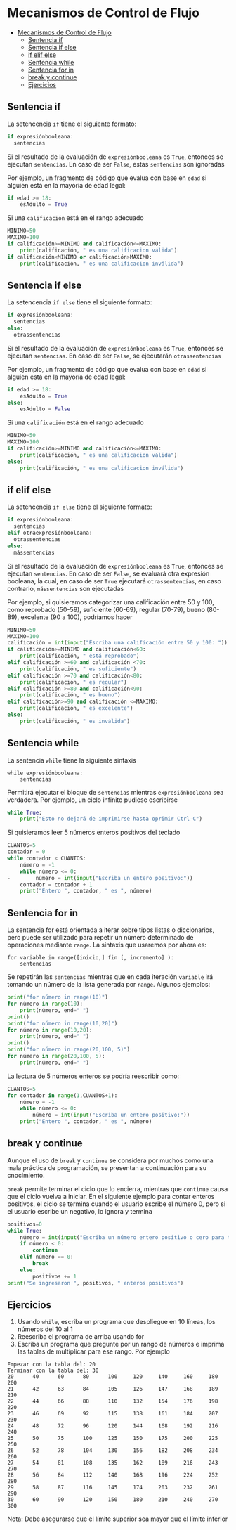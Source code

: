 # Mecanismos de Control de Flujo

- [Mecanismos de Control de Flujo](#mecanismos-de-control-de-flujo)
  - [Sentencia if](#sentencia-if)
  - [Sentencia if else](#sentencia-if-else)
  - [if elif else](#if-elif-else)
  - [Sentencia while](#sentencia-while)
  - [Sentencia for in](#sentencia-for-in)
  - [break y continue](#break-y-continue)
  - [Ejercicios](#ejercicios)
  
## Sentencia if
La setencencia `if` tiene el siguiente formato:
```python
if expresiónbooleana:
  sentencias
```

Si el resultado de la evaluación de `expresiónbooleana` es `True`, entonces se ejecutan `sentencias`. En caso de ser `False`, estas `sentencias` son ignoradas

Por ejemplo, un fragmento de código que evalua con base en `edad` si alguien está en la mayoría de edad legal:   

```python
if edad >= 18:
    esAdulto = True
```

Si una `calificación` está en el rango adecuado   

```python
MINIMO=50
MAXIMO=100
if calificación>=MINIMO and calificación<=MAXIMO:
    print(calificación, " es una calificacion válida")
if calificación<MINIMO or calificación>MAXIMO:
    print(calificación, " es una calificacion inválida")
```

## Sentencia if else
La setencencia `if else` tiene el siguiente formato:
```python
if expresiónbooleana:
  sentencias
else:
  otrassentencias
```

Si el resultado de la evaluación de `expresiónbooleana` es `True`, entonces se ejecutan `sentencias`. En caso de ser `False`, se ejecutarán `otrassentencias`

Por ejemplo, un fragmento de código que evalua con base en `edad` si alguien está en la mayoría de edad legal:   

```python
if edad >= 18:
    esAdulto = True
else:
    esAdulto = False
```

Si una `calificación` está en el rango adecuado   

```python
MINIMO=50
MAXIMO=100
if calificación>=MINIMO and calificación<=MAXIMO:
    print(calificación, " es una calificacion válida")
else:
    print(calificación, " es una calificacion inválida")
```

## if elif else
La setencencia `if else` tiene el siguiente formato:
```python
if expresiónbooleana:
  sentencias
elif otraexpresiónbooleana:
  otrassentencias
else: 
  mássentencias
```

Si el resultado de la evaluación de `expresiónbooleana` es `True`, entonces se ejecutan `sentencias`. En caso de ser `False`, se evaluará otra expresión booleana, la cual, en caso de ser `True` ejecutará `otrassentencias`, en caso contrario, `mássentencias` son ejecutadas 

Por ejemplo, si quisieramos categorizar una calificación entre 50 y 100, como reprobado (50-59), suficiente (60-69), regular (70-79), bueno (80-89), excelente (90 a 100), podríamos hacer

```python
MINIMO=50
MAXIMO=100
calificación = int(input("Escriba una calificación entre 50 y 100: "))
if calificación>=MINIMO and calificación<60:
    print(calificación, " está reprobado")
elif calificación >=60 and calificación <70:
    print(calificación, " es suficiente")
elif calificación >=70 and calificación<80:
    print(calificación, " es regular")
elif calificación >=80 and calificación<90:
    print(calificación, " es bueno")
elif calificación>=90 and calificación <=MAXIMO:
    print(calificación, " es excelente")
else:
    print(calificación, " es inválida")
```

## Sentencia while
La sentencia `while` tiene la siguiente sintaxis
```
while expresiónbooleana:
    sentencias
```

Permitirá ejecutar el bloque de `sentencias` mientras `expresiónbooleana` sea verdadera. Por ejemplo, un ciclo infinito pudiese escribirse
```python
while True:
    print("Esto no dejará de imprimirse hasta oprimir Ctrl-C")
```

Si quisieramos leer 5 números enteros positivos del teclado

```python
CUANTOS=5
contador = 0
while contador < CUANTOS:
    número = -1
    while número <= 0:
-        número = int(input("Escriba un entero positivo:"))
    contador = contador + 1
    print("Entero ", contador, " es ", número)
```

## Sentencia for in
La sentencia for está orientada a iterar sobre tipos listas o diccionarios, pero puede ser utilizado para repetir un número determinado de operaciones mediante `range`. La sintaxis que usaremos por ahora es:
```
for variable in range([inicio,] fin [, incremento] ):
    sentencias
```
Se repetirán las `sentencias` mientras que en cada iteración `variable` irá tomando un número de la lista generada por `range`. Algunos ejemplos:

```python
print("for número in range(10)")
for número in range(10):
    print(número, end=" ")
print()
print("for número in range(10,20)")
for número in range(10,20):
    print(número, end=" ")
print()
print("for número in range(20,100, 5)")
for número in range(20,100, 5):
    print(número, end=" ")
``` 

La lectura de 5 números enteros se podría reescribir como: 

```python
CUANTOS=5
for contador in range(1,CUANTOS+1):
    número = -1
    while número <= 0:
        número = int(input("Escriba un entero positivo:"))
    print("Entero ", contador, " es ", número)
```
## break y continue
Aunque el uso de `break` y `continue` se considera por muchos como una mala práctica de programación, se presentan a continuación para su cnocimiento. 

`break` permite terminar el ciclo que lo encierra, mientras que `continue` causa que el ciclo vuelva a iniciar. En el siguiente ejemplo para contar enteros positivos, el ciclo se termina cuando el usuario escribe el número 0, pero si el usuario escribe un negativo, lo ignora y termina

```python
positivos=0
while True:
    número = int(input("Escriba un número entero positivo o cero para terminar: "))
    if número < 0:
        continue
    elif número == 0:
        break
    else:
        positivos += 1
print("Se ingresaron ", positivos, " enteros positivos")
```

## Ejercicios
1. Usando `while`, escriba un programa que despliegue en 10 líneas, los números del 10 al 1
2. Reescriba el programa de arriba usando for
3. Escriba un programa que pregunte por un rango de números e imprima las tablas de multiplicar para ese rango. Por ejemplo
```
Empezar con la tabla del: 20
Terminar con la tabla del: 30
20      40      60      80      100     120     140     160     180     200
21      42      63      84      105     126     147     168     189     210
22      44      66      88      110     132     154     176     198     220
23      46      69      92      115     138     161     184     207     230
24      48      72      96      120     144     168     192     216     240
25      50      75      100     125     150     175     200     225     250
26      52      78      104     130     156     182     208     234     260
27      54      81      108     135     162     189     216     243     270
28      56      84      112     140     168     196     224     252     280
29      58      87      116     145     174     203     232     261     290
30      60      90      120     150     180     210     240     270     300
```
Nota: Debe asegurarse que el límite superior sea mayor que el límite inferior 